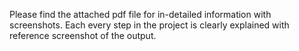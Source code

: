 Please find the attached pdf file for in-detailed information with screenshots. Each every step in the project is clearly explained with reference  screenshot of the output.
